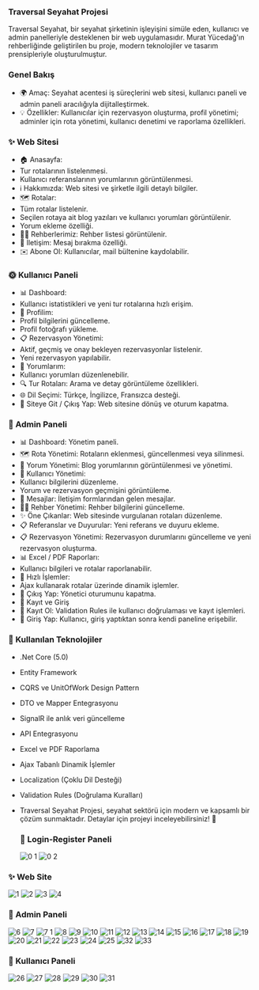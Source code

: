 ### Traversal Seyahat Projesi
Traversal Seyahat, bir seyahat şirketinin işleyişini simüle eden, kullanıcı ve admin panelleriyle desteklenen bir web uygulamasıdır. Murat Yücedağ'ın rehberliğinde geliştirilen bu proje, modern teknolojiler ve tasarım prensipleriyle oluşturulmuştur.

### Genel Bakış
- 🌍 Amaç: Seyahat acentesi iş süreçlerini web sitesi, kullanıcı paneli ve admin paneli aracılığıyla dijitalleştirmek.
- 💡 Özellikler: Kullanıcılar için rezervasyon oluşturma, profil yönetimi; adminler için rota yönetimi, kullanıcı denetimi ve raporlama özellikleri.

### ✨ Web Sitesi
- 🏠 Anasayfa:
- Tur rotalarının listelenmesi.
- Kullanıcı referanslarının yorumlarının görüntülenmesi.
- ℹ️ Hakkımızda: Web sitesi ve şirketle ilgili detaylı bilgiler.
- 🗺️ Rotalar:
- Tüm rotalar listelenir.
- Seçilen rotaya ait blog yazıları ve kullanıcı yorumları görüntülenir.
- Yorum ekleme özelliği.
- 👨‍💼 Rehberlerimiz: Rehber listesi görüntülenir.
- 📩 İletişim: Mesaj bırakma özelliği.
- ✉️ Abone Ol: Kullanıcılar, mail bültenine kaydolabilir.

### 🌞 Kullanıcı Paneli
- 📊 Dashboard:
- Kullanıcı istatistikleri ve yeni tur rotalarına hızlı erişim.
- 👤 Profilim:
- Profil bilgilerini güncelleme.
- Profil fotoğrafı yükleme.
- 📋 Rezervasyon Yönetimi:
- Aktif, geçmiş ve onay bekleyen rezervasyonlar listelenir.
- Yeni rezervasyon yapılabilir.
- 💬 Yorumlarım:
- Kullanıcı yorumları düzenlenebilir.
- 🔍 Tur Rotaları: Arama ve detay görüntüleme özellikleri.
- 🌐 Dil Seçimi: Türkçe, İngilizce, Fransızca desteği.
- 🔗 Siteye Git / Çıkış Yap: Web sitesine dönüş ve oturum kapatma.

### 🔑 Admin Paneli
- 📊 Dashboard: Yönetim paneli.
- 🗺️ Rota Yönetimi: Rotaların eklenmesi, güncellenmesi veya silinmesi.
- 💬 Yorum Yönetimi: Blog yorumlarının görüntülenmesi ve yönetimi.
- 👥 Kullanıcı Yönetimi:
- Kullanıcı bilgilerini düzenleme.
- Yorum ve rezervasyon geçmişini görüntüleme.
- 📩 Mesajlar: İletişim formlarından gelen mesajlar.
- 👨‍💼 Rehber Yönetimi: Rehber bilgilerini güncelleme.
- ✨ Öne Çıkanlar: Web sitesinde vurgulanan rotaları düzenleme.
- 📋 Referanslar ve Duyurular: Yeni referans ve duyuru ekleme.
- 📋 Rezervasyon Yönetimi: Rezervasyon durumlarını güncelleme ve yeni rezervasyon oluşturma.
- 📊 Excel / PDF Raporları:
- Kullanıcı bilgileri ve rotalar raporlanabilir.
- 📣 Hızlı İşlemler:
- Ajax kullanarak rotalar üzerinde dinamik işlemler.
- 🚪 Çıkış Yap: Yönetici oturumunu kapatma.
- 📝 Kayıt ve Giriş
- 🔐 Kayıt Ol: Validation Rules ile kullanıcı doğrulaması ve kayıt işlemleri.
- 🔑 Giriş Yap: Kullanıcı, giriş yaptıktan sonra kendi paneline erişebilir.
  
 ### 🚀 Kullanılan Teknolojiler
- .Net Core (5.0)
- Entity Framework
- CQRS ve UnitOfWork Design Pattern
- DTO ve Mapper Entegrasyonu
- SignalR ile anlık veri güncelleme
- API Entegrasyonu
- Excel ve PDF Raporlama
- Ajax Tabanlı Dinamik İşlemler
- Localization (Çoklu Dil Desteği)
- Validation Rules (Doğrulama Kuralları)
- Traversal Seyahat Projesi, seyahat sektörü için modern ve kapsamlı bir çözüm sunmaktadır. Detaylar için projeyi inceleyebilirsiniz! 🌟

  ###  🔑 Login-Register Paneli
  ![0 1](https://github.com/user-attachments/assets/13c429aa-057c-417c-a580-f4a087159712)
  ![0 2](https://github.com/user-attachments/assets/383a9dbb-514c-440e-bbe2-46774bb081d4)
 ### ✨ Web Site
![1](https://github.com/user-attachments/assets/98c88268-67e1-4981-b3bb-bd05b5a4561d)
![2](https://github.com/user-attachments/assets/e89d7a95-b29b-497c-9178-f518a63f58f0)
![3](https://github.com/user-attachments/assets/b4bcdab3-a67a-46c8-ab02-3a0f148dfa19)
![4](https://github.com/user-attachments/assets/1f5f0f01-9a42-48e6-9ebc-770cc4003746)
  ###  🔑 Admin Paneli
![6](https://github.com/user-attachments/assets/31f3c9d1-01cb-4547-ab56-0bcabbb1be26)
![7](https://github.com/user-attachments/assets/a31a55b0-ca72-4238-85bd-2db4093aaa07)
![7 1](https://github.com/user-attachments/assets/8d08efea-90d2-4bc4-88a9-5b140c32d4d6)
![8](https://github.com/user-attachments/assets/44af1438-c119-479f-96a5-a0e76a7535e8)
![9](https://github.com/user-attachments/assets/1c1f59f2-6f0c-4cc3-b717-3711de157aac)
![10](https://github.com/user-attachments/assets/493d4ae0-8a51-4484-b737-b00226c32722)
![11](https://github.com/user-attachments/assets/5fc99667-a97e-4753-876b-3cda3784234a)
![12](https://github.com/user-attachments/assets/b79c16f1-4ab6-4485-a570-c68b5bb60dbc)
![13](https://github.com/user-attachments/assets/0d9efab9-6f5e-49a4-a15e-36bdbfba62d3)
![14](https://github.com/user-attachments/assets/37d15041-5e9f-4307-a839-65d77d534883)
![15](https://github.com/user-attachments/assets/7c761771-f20f-47be-958b-721376cf7229)
![16](https://github.com/user-attachments/assets/25c546f3-d65a-4e54-8e3a-1fee96523908)
![17](https://github.com/user-attachments/assets/53d64828-ef8d-42f1-98a4-d72cbef08ace)
![18](https://github.com/user-attachments/assets/d70118d6-701c-4afd-b174-697a41f4209f)
![19](https://github.com/user-attachments/assets/05f43aa4-55e6-4c53-acd6-afecd8ee57b1)
![20](https://github.com/user-attachments/assets/046c9bc5-6798-4659-b8e3-ce71390c2b0a)
![21](https://github.com/user-attachments/assets/6742329f-2ec1-4dc1-89c9-4f59e949d640)
![22](https://github.com/user-attachments/assets/4d7dc028-8d5d-4df7-8052-f769f9bed6b4)
![23](https://github.com/user-attachments/assets/81219b79-60d8-4f56-a84c-064afe4f24b9)
![24](https://github.com/user-attachments/assets/793cf426-9a52-4de5-87c2-41d4ac420372)
![25](https://github.com/user-attachments/assets/72c8c2fb-49b3-4c4c-bea2-0a78b5c50cd6)
![32](https://github.com/user-attachments/assets/460f5319-4a2a-432b-bb01-5f1f3f258811)
![33](https://github.com/user-attachments/assets/f92e8678-39fe-428a-8174-f69c3da3e6ce)
###  🔑 Kullanıcı Paneli
![26](https://github.com/user-attachments/assets/7254bad8-125f-4625-a41f-0e33cc565361)
![27](https://github.com/user-attachments/assets/22245b60-bfe7-4abd-b584-01a775536f1d)
![28](https://github.com/user-attachments/assets/6468bd7d-53ff-4abf-95ef-999e6b8da79b)
![29](https://github.com/user-attachments/assets/47e6a88d-9e4c-44e1-a468-10daae3705c9)
![30](https://github.com/user-attachments/assets/db805a1a-a3c3-4232-8ba7-290d00b73249)
![31](https://github.com/user-attachments/assets/dda8603e-4fbc-4296-976e-6c45811e3e17)






























